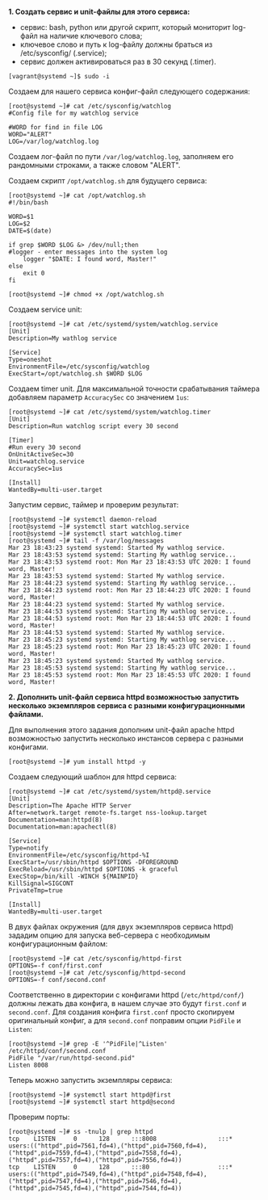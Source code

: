 
**1. Создать сервис и unit-файлы для этого сервиса:**
- сервис: bash, python или другой скрипт, который мониторит log-файл на наличие ключевого слова;
- ключевое слово и путь к log-файлу должны браться из /etc/sysconfig/ (.service);
- сервис должен активироваться раз в 30 секунд (.timer).
```
[vagrant@systemd ~]$ sudo -i
```
Создаем для нашего сервиса конфиг-файл следующего содержания:
```
[root@systemd ~]# cat /etc/sysconfig/watchlog
#Config file for my watchlog service

#WORD for find in file LOG
WORD="ALERT"
LOG=/var/log/watchlog.log
```
Создаем лог-файл по пути `/var/log/watchlog.log`, заполняем его рандомными строками, а также словом "ALERT".

Создаем скрипт `/opt/watchlog.sh` для будущего сервиса:
```
[root@systemd ~]# cat /opt/watchlog.sh
#!/bin/bash

WORD=$1
LOG=$2
DATE=$(date)

if grep $WORD $LOG &> /dev/null;then
#logger - enter messages into the system log
	logger "$DATE: I found word, Master!"
else
	exit 0
fi

[root@systemd ~]# chmod +x /opt/watchlog.sh
```
Создаем service unit:
```
[root@systemd ~]# cat /etc/systemd/system/watchlog.service
[Unit]
Description=My wathlog service

[Service]
Type=oneshot
EnvironmentFile=/etc/sysconfig/watchlog
ExecStart=/opt/watchlog.sh $WORD $LOG
```
Создаем timer unit. Для максимальной точности срабатывания таймера добавляем параметр `AccuracySec` со значением `1us`:
```
[root@systemd ~]# cat /etc/systemd/system/watchlog.timer
[Unit]
Description=Run watchlog script every 30 second

[Timer]
#Run every 30 second
OnUnitActiveSec=30
Unit=watchlog.service
AccuracySec=1us

[Install]
WantedBy=multi-user.target
```
Запустим сервис, таймер и проверим результат:
```
[root@systemd ~]# systemctl daemon-reload
[root@systemd ~]# systemctl start watchlog.service
[root@systemd ~]# systemctl start watchlog.timer
[root@systemd ~]# tail -f /var/log/messages
Mar 23 18:43:23 systemd systemd: Started My wathlog service.
Mar 23 18:43:53 systemd systemd: Starting My wathlog service...
Mar 23 18:43:53 systemd root: Mon Mar 23 18:43:53 UTC 2020: I found word, Master!
Mar 23 18:43:53 systemd systemd: Started My wathlog service.
Mar 23 18:44:23 systemd systemd: Starting My wathlog service...
Mar 23 18:44:23 systemd root: Mon Mar 23 18:44:23 UTC 2020: I found word, Master!
Mar 23 18:44:23 systemd systemd: Started My wathlog service.
Mar 23 18:44:53 systemd systemd: Starting My wathlog service...
Mar 23 18:44:53 systemd root: Mon Mar 23 18:44:53 UTC 2020: I found word, Master!
Mar 23 18:44:53 systemd systemd: Started My wathlog service.
Mar 23 18:45:23 systemd systemd: Starting My wathlog service...
Mar 23 18:45:23 systemd root: Mon Mar 23 18:45:23 UTC 2020: I found word, Master!
Mar 23 18:45:23 systemd systemd: Started My wathlog service.
Mar 23 18:45:53 systemd systemd: Starting My wathlog service...
Mar 23 18:45:53 systemd root: Mon Mar 23 18:45:53 UTC 2020: I found word, Master!
```
**2. Дополнить unit-файл сервиса httpd возможностью запустить несколько экземпляров сервиса с разными конфигурационными файлами.**

Для выполнения этого задания дополним unit-файл apache httpd возможностью запустить несколько инстансов сервера с разными конфигами.
```
[root@systemd ~]# yum install httpd -y
```
Создаем следующий шаблон для httpd сервиса:
```
[root@systemd ~]# cat /etc/systemd/system/httpd@.service
[Unit]
Description=The Apache HTTP Server
After=network.target remote-fs.target nss-lookup.target
Documentation=man:httpd(8)
Documentation=man:apachectl(8)

[Service]
Type=notify
EnvironmentFile=/etc/sysconfig/httpd-%I
ExecStart=/usr/sbin/httpd $OPTIONS -DFOREGROUND
ExecReload=/usr/sbin/httpd $OPTIONS -k graceful
ExecStop=/bin/kill -WINCH ${MAINPID}
KillSignal=SIGCONT
PrivateTmp=true

[Install]
WantedBy=multi-user.target
```
В двух файлах окружения (для двух экземпляров сервиса httpd) зададим опцию для запуска веб-сервера с необходимым конфигурационным файлом:
```
[root@systemd ~]# cat /etc/sysconfig/httpd-first
OPTIONS=-f conf/first.conf
[root@systemd ~]# cat /etc/sysconfig/httpd-second 
OPTIONS=-f conf/second.conf
```
Соответственно в директории с конфигами httpd (`/etc/httpd/conf/`) должны лежать два конфига, в нашем случае это будут `first.conf` и `second.conf`. Для создания конфига `first.conf` просто скопируем оригинальный конфиг, а для `second.conf` поправим опции `PidFile` и `Listen`:
```
[root@systemd ~]# grep -E '^PidFile|^Listen' /etc/httpd/conf/second.conf
PidFile "/var/run/httpd-second.pid"
Listen 8008
```
Теперь можно запустить экземпляры сервиса:
```
[root@systemd ~]# systemctl start httpd@first
[root@systemd ~]# systemctl start httpd@second
```
Проверим порты:
```
[root@systemd ~]# ss -tnulp | grep httpd
tcp    LISTEN     0      128      :::8008                 :::*                   users:(("httpd",pid=7561,fd=4),("httpd",pid=7560,fd=4),("httpd",pid=7559,fd=4),("httpd",pid=7558,fd=4),("httpd",pid=7557,fd=4),("httpd",pid=7556,fd=4))
tcp    LISTEN     0      128      :::80                   :::*                   users:(("httpd",pid=7549,fd=4),("httpd",pid=7548,fd=4),("httpd",pid=7547,fd=4),("httpd",pid=7546,fd=4),("httpd",pid=7545,fd=4),("httpd",pid=7544,fd=4))
```
